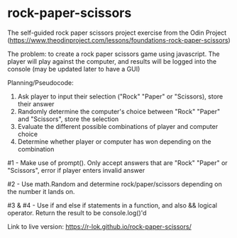 # rock-paper-scissors
The self-guided rock paper scissors project exercise from the Odin Project (https://www.theodinproject.com/lessons/foundations-rock-paper-scissors)

The problem: to create a rock paper scissors game using javascript. The player will play against the computer, and results will be logged into the console (may be updated later to have a GUI)

Planning/Pseudocode:

1. Ask player to input their selection ("Rock" "Paper" or "Scissors), store their answer
2. Randomly determine the computer's choice between "Rock" "Paper" and "Scissors", store the selection
3. Evaluate the different possible combinations of player and computer choice
4. Determine whether player or computer has won depending on the combination

#1 - Make use of prompt(). Only accept answers that are "Rock" "Paper" or "Scissors", error if player enters invalid answer

#2 - Use math.Random and determine rock/paper/scissors depending on the number it lands on. 

#3 & #4 - Use if and else if statements in a function, and also && logical operator. Return the result to be console.log()'d


Link to live version: https://r-lok.github.io/rock-paper-scissors/
